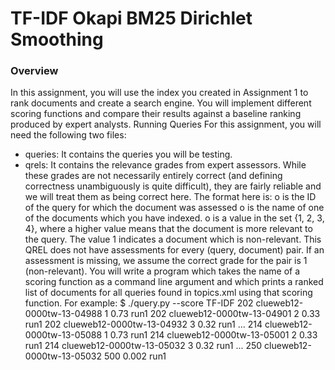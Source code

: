 # TF-IDF Okapi BM25 Dirichlet Smoothing
### Overview
In this assignment, you will use the index you created in Assignment 1 to rank documents and
create a search engine. You will implement different scoring functions and compare their results
against a baseline ranking produced by expert analysts.
Running Queries
For this assignment, you will need the following two files:
- queries: It contains the queries you will be testing.
- qrels: It contains the relevance grades from expert assessors. While these grades are not
necessarily entirely correct (and defining correctness unambiguously is quite difficult),
they are fairly reliable and we will treat them as being correct here.
The format here is:
o <topic> is the ID of the query for which the document was assessed
o <doc> is the name of one of the documents which you have indexed.
o <grade> is a value in the set {1, 2, 3, 4}, where a higher value means that the
document is more relevant to the query. The value 1 indicates a document which
is non-relevant.
This QREL does not have assessments for every (query, document) pair. If an assessment
is missing, we assume the correct grade for the pair is 1 (non-relevant).
You will write a program which takes the name of a scoring function as a command line
argument and which prints a ranked list of documents for all queries found in topics.xml using
that scoring function. For example:
$ ./query.py --score TF-IDF
202 clueweb12-0000tw-13-04988 1 0.73 run1
202 clueweb12-0000tw-13-04901 2 0.33 run1
202 clueweb12-0000tw-13-04932 3 0.32 run1
...
214 clueweb12-0000tw-13-05088 1 0.73 run1
214 clueweb12-0000tw-13-05001 2 0.33 run1
214 clueweb12-0000tw-13-05032 3 0.32 run1
...
250 clueweb12-0000tw-13-05032 500 0.002 run1
